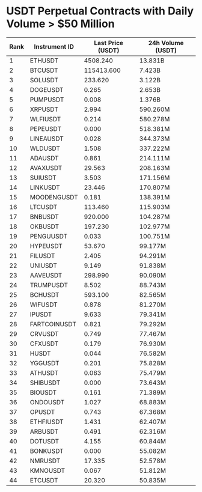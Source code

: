 # USDT Perpetual Contracts with Daily Volume > $50 Million

| Rank | Instrument ID | Last Price (USDT) | 24h Volume (USDT) |
|------|---------------|-------------------|-------------------|
| 1 | ETHUSDT | 4508.240 | 13.831B |
| 2 | BTCUSDT | 115413.600 | 7.423B |
| 3 | SOLUSDT | 233.620 | 3.122B |
| 4 | DOGEUSDT | 0.265 | 2.653B |
| 5 | PUMPUSDT | 0.008 | 1.376B |
| 6 | XRPUSDT | 2.994 | 590.260M |
| 7 | WLFIUSDT | 0.214 | 580.278M |
| 8 | PEPEUSDT | 0.000 | 518.381M |
| 9 | LINEAUSDT | 0.028 | 344.373M |
| 10 | WLDUSDT | 1.508 | 337.222M |
| 11 | ADAUSDT | 0.861 | 214.111M |
| 12 | AVAXUSDT | 29.563 | 208.163M |
| 13 | SUIUSDT | 3.503 | 171.156M |
| 14 | LINKUSDT | 23.446 | 170.807M |
| 15 | MOODENGUSDT | 0.181 | 138.391M |
| 16 | LTCUSDT | 113.460 | 115.903M |
| 17 | BNBUSDT | 920.000 | 104.287M |
| 18 | OKBUSDT | 197.230 | 102.977M |
| 19 | PENGUUSDT | 0.033 | 100.751M |
| 20 | HYPEUSDT | 53.670 | 99.177M |
| 21 | FILUSDT | 2.405 | 94.291M |
| 22 | UNIUSDT | 9.149 | 91.838M |
| 23 | AAVEUSDT | 298.990 | 90.090M |
| 24 | TRUMPUSDT | 8.502 | 88.743M |
| 25 | BCHUSDT | 593.100 | 82.565M |
| 26 | WIFUSDT | 0.878 | 81.270M |
| 27 | IPUSDT | 9.633 | 79.341M |
| 28 | FARTCOINUSDT | 0.821 | 79.292M |
| 29 | CRVUSDT | 0.749 | 77.467M |
| 30 | CFXUSDT | 0.179 | 76.930M |
| 31 | HUSDT | 0.044 | 76.582M |
| 32 | YGGUSDT | 0.201 | 75.828M |
| 33 | ATHUSDT | 0.063 | 75.479M |
| 34 | SHIBUSDT | 0.000 | 73.643M |
| 35 | BIOUSDT | 0.161 | 71.389M |
| 36 | ONDOUSDT | 1.027 | 68.883M |
| 37 | OPUSDT | 0.743 | 67.368M |
| 38 | ETHFIUSDT | 1.431 | 62.407M |
| 39 | ARBUSDT | 0.491 | 62.316M |
| 40 | DOTUSDT | 4.155 | 60.844M |
| 41 | BONKUSDT | 0.000 | 55.082M |
| 42 | NMRUSDT | 17.335 | 52.578M |
| 43 | KMNOUSDT | 0.067 | 51.812M |
| 44 | ETCUSDT | 20.320 | 50.835M |
